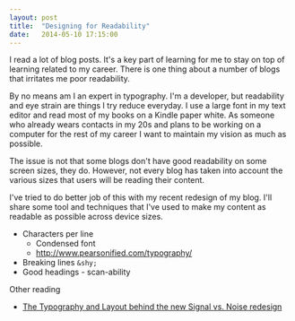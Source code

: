 ```yaml
---
layout: post
title:  "Designing for Readability"
date:   2014-05-10 17:15:00
---
```


I read a lot of blog posts. It's a key part of learning for me to stay on top of learning related to my career. There is one thing about a number of blogs that irritates me poor readability.

By no means am I an expert in typography. I'm a developer, but readability and eye strain are things I try reduce everyday. I use a large font in my text editor and read most of my books on a Kindle paper white. As someone who already wears contacts in my 20s and plans to be working on a computer for the rest of my career I want to maintain my vision as much as possible.

The issue is not that some blogs don't have good readability on some screen sizes, they do. However, not every blog has taken into account the various sizes that users will be reading their content.

I've tried to do better job of this with my recent redesign of my blog.  I'll share some tool and techniques that I've used to make my content as readable as possible across device sizes.

* Characters per line
  * Condensed font
  * http://www.pearsonified.com/typography/
* Breaking lines `&shy;`
* Good headings - scan-ability


Other reading

* [The Typography and Layout behind the new Signal vs. Noise redesign](https://signalvnoise.com/posts/3285-the-typography-and-layout-behind-the-new-signal-vs-noise-redesign)
